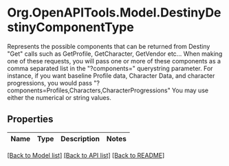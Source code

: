 # Org.OpenAPITools.Model.DestinyDestinyComponentType
Represents the possible components that can be returned from Destiny \"Get\" calls such as GetProfile, GetCharacter, GetVendor etc...  When making one of these requests, you will pass one or more of these components as a comma separated list in the \"?components=\" querystring parameter. For instance, if you want baseline Profile data, Character Data, and character progressions, you would pass \"?components=Profiles,Characters,CharacterProgressions\" You may use either the numerical or string values.

## Properties

Name | Type | Description | Notes
------------ | ------------- | ------------- | -------------

[[Back to Model list]](../README.md#documentation-for-models) [[Back to API list]](../README.md#documentation-for-api-endpoints) [[Back to README]](../README.md)

